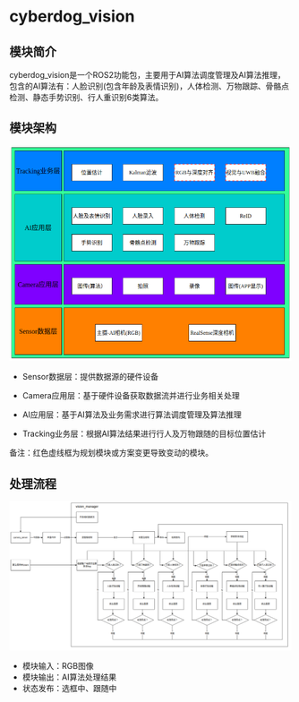 # cyberdog_vision

## 模块简介

cyberdog_vision是一个ROS2功能包，主要用于AI算法调度管理及AI算法推理，包含的AI算法有：人脸识别(包含年龄及表情识别)，人体检测、万物跟踪、骨骼点检测、静态手势识别、行人重识别6类算法。

## 模块架构

![](./image/cyberdog_vision/vision_arch_cn.png)

- Sensor数据层：提供数据源的硬件设备

- Camera应用层：基于硬件设备获取数据流并进行业务相关处理

- AI应用层：基于AI算法及业务需求进行算法调度管理及算法推理

- Tracking业务层：根据AI算法结果进行行人及万物跟随的目标位置估计

备注：红色虚线框为规划模块或方案变更导致变动的模块。

## 处理流程

![](./image/cyberdog_vision/vision_workflow_cn.png)

- 模块输入：RGB图像
- 模块输出：AI算法处理结果
- 状态发布：选框中、跟随中
